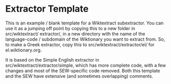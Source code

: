 # Extractor Template

This is an example / blank template for a Wiktextract subextractor. You can use
it as a jumping off point by copying this to a new folder in src/wiktextract/
extractor/, in a new directory with the name of the language-code / subdomain
of the Wiktionary you want to extract from. So, to make a Greek extractor, copy
this to src/wiktextract/extractor/el/ for el.wiktionary.org.

It is based on the Simple English extractor in src/wiktextract/extractor/simple,
which has more complete code, with a few changes and most of the SEW-specific
code removed. Both this template and the SEW have extensive (and sometimes
overlapping) comments.
